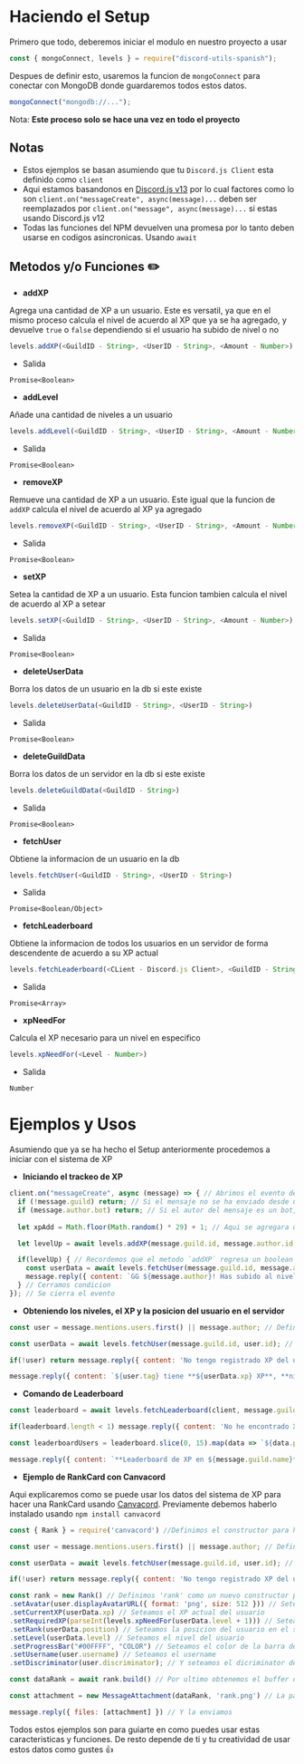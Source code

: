 # Haciendo el Setup
Primero que todo, deberemos iniciar el modulo en nuestro proyecto a usar
```js
const { mongoConnect, levels } = require("discord-utils-spanish");
```
Despues de definir esto, usaremos la funcion de `mongoConnect` para conectar con MongoDB donde guardaremos todos estos datos.
```js
mongoConnect("mongodb://...");
```
Nota: **Este proceso solo se hace una vez en todo el proyecto**

## Notas

- Estos ejemplos se basan asumiendo que tu `Discord.js Client` esta definido como `client`
- Aqui estamos basandonos en <a href="https://www.npmjs.com/package/discord.js">Discord.js v13</a> por lo cual factores como lo son `client.on("messageCreate", async(message)...` deben ser reemplazados por `client.on("message", async(message)...` si estas usando Discord.js v12
- Todas las funciones del NPM devuelven una promesa por lo tanto deben usarse en codigos asincronicas. Usando `await`

## Metodos y/o Funciones ✏️

- **addXP**

Agrega una cantidad de XP a un usuario. Este es versatil, ya que en el mismo proceso calcula el nivel de acuerdo al XP que ya se ha agregado, y devuelve `true` o `false` dependiendo si el usuario ha subido de nivel o no

```js
levels.addXP(<GuildID - String>, <UserID - String>, <Amount - Number>)
```
- Salida

```cli
Promise<Boolean>
```


- **addLevel**

Añade una cantidad de niveles a un usuario

```js
levels.addLevel(<GuildID - String>, <UserID - String>, <Amount - Number>)
```
- Salida

```cli
Promise<Boolean>
```


- **removeXP**

Remueve una cantidad de XP a un usuario. Este igual que la funcion de `addXP` calcula el nivel de acuerdo al XP ya agregado

```js
levels.removeXP(<GuildID - String>, <UserID - String>, <Amount - Number>)
```
- Salida

```cli
Promise<Boolean>
```


- **setXP**

Setea la cantidad de XP a un usuario. Esta funcion tambien calcula el nivel de acuerdo al XP a setear

```js
levels.setXP(<GuildID - String>, <UserID - String>, <Amount - Number>)
```
- Salida

```cli
Promise<Boolean>
```


- **deleteUserData**

Borra los datos de un usuario en la db si este existe

```js
levels.deleteUserData(<GuildID - String>, <UserID - String>)
```
- Salida

```cli
Promise<Boolean>
```


- **deleteGuildData**

Borra los datos de un servidor en la db si este existe

```js
levels.deleteGuildData(<GuildID - String>)
```
- Salida

```cli
Promise<Boolean>
```

- **fetchUser**

Obtiene la informacion de un usuario en la db

```js
levels.fetchUser(<GuildID - String>, <UserID - String>)
```
- Salida

```cli
Promise<Boolean/Object>
```

- **fetchLeaderboard**

Obtiene la informacion de todos los usuarios en un servidor de forma descendente de acuerdo a su XP actual

```js
levels.fetchLeaderboard(<CLient - Discord.js Client>, <GuildID - String>)
```
- Salida

```cli
Promise<Array>
```

- **xpNeedFor**

Calcula el XP necesario para un nivel en especifico

```js
levels.xpNeedFor(<Level - Number>)
```
- Salida

```cli
Number
```

# Ejemplos y Usos

Asumiendo que ya se ha hecho el Setup anteriormente procedemos a iniciar con el sistema de XP 

- **Iniciando el trackeo de XP**

```js
client.on("messageCreate", async (message) => { // Abrimos el evento de "messageCreate" en este caso
  if (!message.guild) return; // Si el mensaje no se ha enviado desde un servidor, se ignora
  if (message.author.bot) return; // Si el autor del mensaje es un bot, se ignora
  
  let xpAdd = Math.floor(Math.random() * 29) + 1; // Aqui se agregara una cantidad de XP random que puede ser de 1 a 30 como maximo

  let levelUp = await levels.addXP(message.guild.id, message.author.id, xpAdd) // Aqui agregamos la cantidad de XP random al usuario

  if(levelUp) { // Recordemos que el metodo `addXP` regresa un boolean dependiendo si el usuario sube o no de nivel, en este caso si llega a surbir de nivel se abre una condicion
    const userData = await levels.fetchUser(message.guild.id, message.author.id) // Obtenemos la informacion del usuario
    message.reply({ content: `GG ${message.author}! Has subido al nivel **${userData.level}**. Sigue asi!`}) // Enviamos el mensaje avisando que ha subido de nivel
  } // Cerramos condicion
}); // Se cierra el evento
```

- **Obteniendo los niveles, el XP y la posicion del usuario en el servidor**

```js
const user = message.mentions.users.first() || message.author; // Definimos el usuario a buscar los datos

const userData = await levels.fetchUser(message.guild.id, user.id); // Buscamos los datos del usuario en la db

if(!user) return message.reply({ content: 'No tengo registrado XP del usuario en el servidor :(' })  // Si no se encuentra informacion sobre el usuario se retorna que no se ha encontrado este

message.reply({ content: `${user.tag} tiene **${userData.xp} XP**, **nivel ${userData.level}** en el servidor y se encuentra en la posicion ${userData.position}` }) //Se regresa los datos de XP y nivel junto con la posicion del usuario en el servidor
```

- **Comando de Leaderboard**

```js
const leaderboard = await levels.fetchLeaderboard(client, message.guild.id) // Obtenemos informacion de la leaderboard

if(leaderboard.length < 1) message.reply({ content: 'No he encontrado XP registrado de ningun miembro en el servidor' }) // Si no ha encontrado informacion en la db retornara que no se ha podido encotrar

const leaderboardUsers = leaderboard.slice(0, 15).map(data => `${data.position}. ${data.user.tag} | XP: \`${data.xp.toLocaleString()}/${levels.xpNeedFor(data.level + 1).toLocaleString()}\` | Nivel: \`${data.level}\``).join('\n') // Mapeamos la leaderboard para obtener la informacion de los usuarios

message.reply({ content: `**Leaderboard de XP en ${message.guild.name}**\n\n${leaderboardUsers}` }) //Regresamos la leaderboard con los usuarios con mas XP y nivel en el servidor
```

- **Ejemplo de RankCard con Canvacord**

Aqui explicaremos como se puede usar los datos del sistema de XP para hacer una RankCard usando <a href="https://www.npmjs.com/package/canvacord">Canvacord</a>. Previamente debemos haberlo instalado usando `npm install canvacord`

```js
const { Rank } = require('canvacord') //Definimos el constructor para hacer la RankCard

const user = message.mentions.users.first() || message.author; // Definimos el usuario a buscar los datos

const userData = await levels.fetchUser(message.guild.id, user.id); // Buscamos los datos del usuario en la db

if(!user) return message.reply({ content: 'No tengo registrado XP del usuario en el servidor :(' })  // Si no se encuentra informacion sobre el usuario se retorna que no se ha encontrado este

const rank = new Rank() // Definimos 'rank' como un nuevo constructor para la RankCard del usuario
.setAvatar(user.displayAvatarURL({ format: 'png', size: 512 })) // Seteamos el avatar del usuario
.setCurrentXP(userData.xp) // Seteamos el XP actual del usuario
.setRequiredXP(parseInt(levels.xpNeedFor(userData.level + 1))) // Seteamos la XP requerida para que el usuario pase al siguiente nivel
.setRank(userData.position) // Seteamos la posicion del usuario en el servidor
.setLevel(userData.level) // Seteamos el nivel del usuario
.setProgressBar("#00FFFF", "COLOR") // Seteamos el color de la barra de XP. Esta es personalizable
.setUsername(user.username) // Seteamos el username 
.setDiscriminator(user.discriminator); // Y seteamos el dicriminator del usuario

const dataRank = await rank.build() // Por ultimo obtenemos el buffer de la RankCard ya hecha

const attachment = new MessageAttachment(dataRank, 'rank.png') // La pasamos a un Attachment de Discord

message.reply({ files: [attachment] }) // Y la enviamos
```

Todos estos ejemplos son para guiarte en como puedes usar estas caracteristicas y funciones. De resto depende de ti y tu creatividad de usar estos datos como gustes 👍